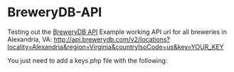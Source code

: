# BreweryDB-API

Testing out the [BreweryDB API](http://www.brewerydb.com/developers)
Example working API url for all breweries in Alexandria, VA: http://api.brewerydb.com/v2/locations?locality=Alexandria&region=Virginia&countryIsoCode=us&key=YOUR_KEY

You just need to add a keys.php file with the following:

<?php
	$breweryKey = 'YOUR_BREWERYDB_KEY;
	$mapsKey = 'YOUR_GOOGLE_API_KEY';
?>